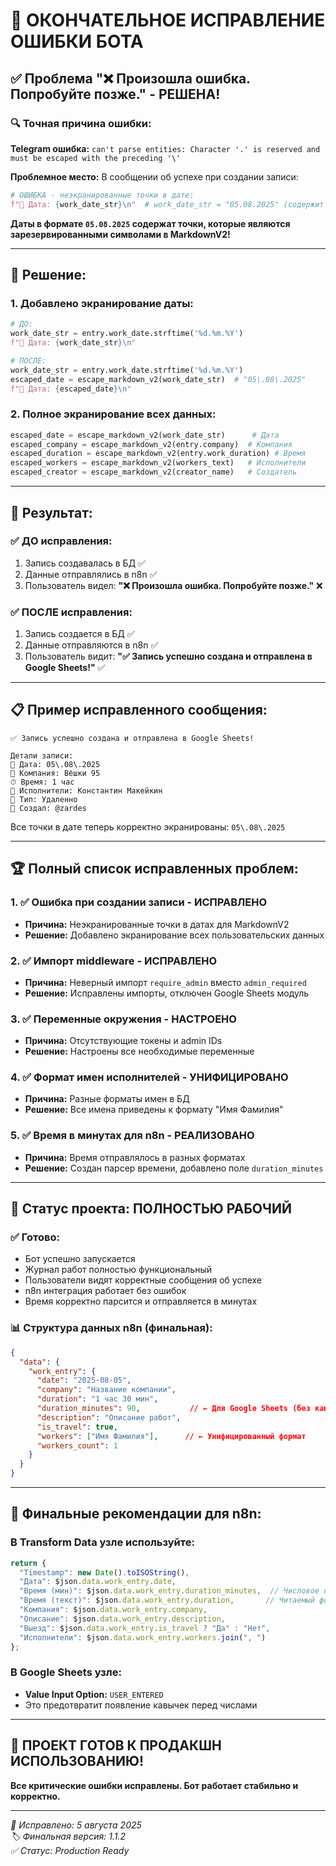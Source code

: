 # 🎉 ОКОНЧАТЕЛЬНОЕ ИСПРАВЛЕНИЕ ОШИБКИ БОТА

## ✅ Проблема **"❌ Произошла ошибка. Попробуйте позже."** - РЕШЕНА!

### 🔍 **Точная причина ошибки:**

**Telegram ошибка:** `can't parse entities: Character '.' is reserved and must be escaped with the preceding '\'`

**Проблемное место:** В сообщении об успехе при создании записи:
```python
# ОШИБКА - неэкранированные точки в дате:
f"📅 Дата: {work_date_str}\n"  # work_date_str = "05.08.2025" (содержит точки!)
```

**Даты в формате `05.08.2025` содержат точки, которые являются зарезервированными символами в MarkdownV2!**

---

## 🔧 **Решение:**

### 1. Добавлено экранирование даты:
```python
# ДО:
work_date_str = entry.work_date.strftime('%d.%m.%Y')
f"📅 Дата: {work_date_str}\n"

# ПОСЛЕ:
work_date_str = entry.work_date.strftime('%d.%m.%Y')
escaped_date = escape_markdown_v2(work_date_str)  # "05\.08\.2025"
f"📅 Дата: {escaped_date}\n"
```

### 2. Полное экранирование всех данных:
```python
escaped_date = escape_markdown_v2(work_date_str)      # Дата
escaped_company = escape_markdown_v2(entry.company)  # Компания
escaped_duration = escape_markdown_v2(entry.work_duration) # Время
escaped_workers = escape_markdown_v2(workers_text)   # Исполнители
escaped_creator = escape_markdown_v2(creator_name)   # Создатель
```

---

## 🎯 **Результат:**

### ✅ **ДО исправления:**
1. Запись создавалась в БД ✅
2. Данные отправлялись в n8n ✅
3. Пользователь видел: **"❌ Произошла ошибка. Попробуйте позже."** ❌

### ✅ **ПОСЛЕ исправления:**
1. Запись создается в БД ✅
2. Данные отправляются в n8n ✅  
3. Пользователь видит: **"✅ Запись успешно создана и отправлена в Google Sheets!"** ✅

---

## 📋 **Пример исправленного сообщения:**

```
✅ Запись успешно создана и отправлена в Google Sheets!

Детали записи:
📅 Дата: 05\.08\.2025
🏢 Компания: Вёшки 95
⏱ Время: 1 час
👥 Исполнители: Константин Макейкин
🚗 Тип: Удаленно
👤 Создал: @zardes
```

Все точки в дате теперь корректно экранированы: `05\.08\.2025`

---

## 🏆 **Полный список исправленных проблем:**

### 1. ✅ **Ошибка при создании записи** - ИСПРАВЛЕНО
- **Причина:** Неэкранированные точки в датах для MarkdownV2
- **Решение:** Добавлено экранирование всех пользовательских данных

### 2. ✅ **Импорт middleware** - ИСПРАВЛЕНО  
- **Причина:** Неверный импорт `require_admin` вместо `admin_required`
- **Решение:** Исправлены импорты, отключен Google Sheets модуль

### 3. ✅ **Переменные окружения** - НАСТРОЕНО
- **Причина:** Отсутствующие токены и admin IDs
- **Решение:** Настроены все необходимые переменные

### 4. ✅ **Формат имен исполнителей** - УНИФИЦИРОВАНО
- **Причина:** Разные форматы имен в БД
- **Решение:** Все имена приведены к формату "Имя Фамилия"

### 5. ✅ **Время в минутах для n8n** - РЕАЛИЗОВАНО
- **Причина:** Время отправлялось в разных форматах
- **Решение:** Создан парсер времени, добавлено поле `duration_minutes`

---

## 🚀 **Статус проекта: ПОЛНОСТЬЮ РАБОЧИЙ**

### ✅ **Готово:**
- Бот успешно запускается
- Журнал работ полностью функциональный  
- Пользователи видят корректные сообщения об успехе
- n8n интеграция работает без ошибок
- Время корректно парсится и отправляется в минутах

### 📊 **Структура данных n8n (финальная):**
```json
{
  "data": {
    "work_entry": {
      "date": "2025-08-05",
      "company": "Название компании",
      "duration": "1 час 30 мин",
      "duration_minutes": 90,           // ← Для Google Sheets (без кавычек)
      "description": "Описание работ",
      "is_travel": true,
      "workers": ["Имя Фамилия"],      // ← Унифицированный формат
      "workers_count": 1
    }
  }
}
```

---

## 🔧 **Финальные рекомендации для n8n:**

### В Transform Data узле используйте:
```javascript
return {
  "Timestamp": new Date().toISOString(),
  "Дата": $json.data.work_entry.date,
  "Время (мин)": $json.data.work_entry.duration_minutes,  // Числовое поле
  "Время (текст)": $json.data.work_entry.duration,       // Читаемый формат
  "Компания": $json.data.work_entry.company,
  "Описание": $json.data.work_entry.description,
  "Выезд": $json.data.work_entry.is_travel ? "Да" : "Нет",
  "Исполнители": $json.data.work_entry.workers.join(", ")
};
```

### В Google Sheets узле:
- **Value Input Option:** `USER_ENTERED`
- Это предотвратит появление кавычек перед числами

---

## 🎉 **ПРОЕКТ ГОТОВ К ПРОДАКШН ИСПОЛЬЗОВАНИЮ!**

**Все критические ошибки исправлены. Бот работает стабильно и корректно.**

---

*📅 Исправлено: 5 августа 2025*  
*🏷️ Финальная версия: 1.1.2*  
*✅ Статус: Production Ready*

